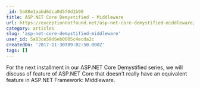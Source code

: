 ```yaml
---
_id: 5a88e1aabd6dca0d5f0d1b90
title: ASP.NET Core Demystified - Middleware
url: https://exceptionnotfound.net/asp-net-core-demystified-middleware/
category: articles
slug: 'asp-net-core-demystified-middleware'
user_id: 5a83ce59d6eb0005c4ecda2c
createdOn: '2017-11-30T09:02:50.000Z'
tags: []
---
```


For the next installment in our ASP.NET Core Demystified series, we will discuss of feature of ASP.NET Core that doesn't really have an equivalent feature in ASP.NET Framework: Middleware.
